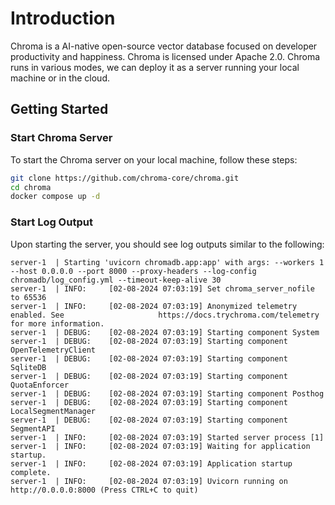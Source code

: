 # Introduction

Chroma is a AI-native open-source vector database focused on developer productivity and happiness. Chroma is licensed under Apache 2.0. Chroma runs in various modes, we can deploy it as a server running your local machine or in the cloud.

## Getting Started

### Start Chroma Server

To start the Chroma server on your local machine, follow these steps:

```bash
git clone https://github.com/chroma-core/chroma.git
cd chroma
docker compose up -d
```

### Start Log Output

Upon starting the server, you should see log outputs similar to the following:

```log
server-1  | Starting 'uvicorn chromadb.app:app' with args: --workers 1 --host 0.0.0.0 --port 8000 --proxy-headers --log-config chromadb/log_config.yml --timeout-keep-alive 30
server-1  | INFO:     [02-08-2024 07:03:19] Set chroma_server_nofile to 65536
server-1  | INFO:     [02-08-2024 07:03:19] Anonymized telemetry enabled. See                     https://docs.trychroma.com/telemetry for more information.
server-1  | DEBUG:    [02-08-2024 07:03:19] Starting component System
server-1  | DEBUG:    [02-08-2024 07:03:19] Starting component OpenTelemetryClient
server-1  | DEBUG:    [02-08-2024 07:03:19] Starting component SqliteDB
server-1  | DEBUG:    [02-08-2024 07:03:19] Starting component QuotaEnforcer
server-1  | DEBUG:    [02-08-2024 07:03:19] Starting component Posthog
server-1  | DEBUG:    [02-08-2024 07:03:19] Starting component LocalSegmentManager
server-1  | DEBUG:    [02-08-2024 07:03:19] Starting component SegmentAPI
server-1  | INFO:     [02-08-2024 07:03:19] Started server process [1]
server-1  | INFO:     [02-08-2024 07:03:19] Waiting for application startup.
server-1  | INFO:     [02-08-2024 07:03:19] Application startup complete.
server-1  | INFO:     [02-08-2024 07:03:19] Uvicorn running on http://0.0.0.0:8000 (Press CTRL+C to quit)
```

